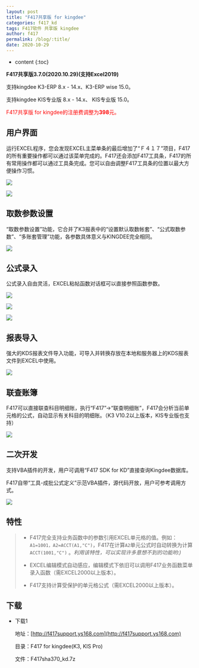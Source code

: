 ```yaml
---
layout: post
title: "F417共享版 for kingdee"
categories: f417_kd
tags: F417软件 共享版 kingdee
author: f417
permalink: /blog/:title/
date: 2020-10-29
---
```


* content
{:toc}

**F417共享版3.7.0(2020.10.29)(支持Excel2019)**

支持kingdee K3-ERP 8.x - 14.x、K3-ERP wise 15.0。

支持kingdee KIS专业版 8.x - 14.x、 KIS专业版 15.0。

<p><font color="red">F417共享版 for kingdee的注册费调整为<b>398</b>元。</font></p>




## 用户界面

运行EXCEL程序，您会发现EXCEL主菜单条的最后增加了“Ｆ４１７”项目，F417的所有重要操作都可以通过该菜单完成的。F417还会添加F417工具条，F417的所有常用操作都可以通过工具条完成。您可以自由调整F417工具条的位置以最大方便操作习惯。

![](/images/f417_kd/f417_kd_share_1_1.png)

![](/images/f417_kd/f417_kd_share_1_2.png)

## 取数参数设置

“取数参数设置”功能，它合并了K3报表中的“设置默认取数帐套”、“公式取数参数”、“多账套管理”功能，各参数具体意义与KINGDEE完全相同。

![](/images/f417_kd/f417_kd_share_init.png)

## 公式录入

公式录入自由灵活，EXCEL粘帖函数对话框可以直接参照函数参数。

![](/images/f417_kd/f417_kd_share_wizard_1.png)

![](/images/f417_kd/f417_kd_share_wizard_2.png)

![](/images/f417_kd/f417_kd_share_wizard_3.png)

## 报表导入

强大的KDS报表文件导入功能，可导入并转换存放在本地和服务器上的KDS报表文件到EXCEL中使用。

![](/images/f417_kd/f417_kd_share_import_kds.png)

## 联查账簿

F417可以直接联查科目明细账，执行“F417”->“联查明细账”，F417会分析当前单元格的公式，自动显示有关科目的明细账。（K3 V10.2以上版本，KIS专业版也支持）

![](/images/f417_kd/f417_kd_share_query_book.png)

## 二次开发

支持VBA插件的开发，用户可调用“F417 SDK for KD”直接查询Kingdee数据库。

F417自带“工具-成批公式定义”示范VBA插件，源代码开放，用户可参考调用方式。

![](/images/f417_kd/f417_kd_share_vba_autofill.png)

## 特性

> - F417完全支持业务函数中的参数引用EXCEL单元格的值。例如：`A1=1001，A2=ACCT(A1,"C")`，F417在计算`A2`单元公式时自动转换为计算`ACCT(1001,"C")` 。<em>利用该特性，可以实现许多意想不到的功能哟:)</em>
>
> - EXCEL编辑模式自动感应，编辑模式下依旧可以调用F417业务函数菜单录入函数（需EXCEL2000以上版本）。
>
> - F417支持计算受保护的单元格公式（需EXCEL2000以上版本）。

## 下载

- 下载1

  地址：[http://f417support.ys168.com](http://f417support.ys168.com)

  目录：F417 for kingdee(K3, KIS Pro)

  文件：F417sha370_kd.7z
